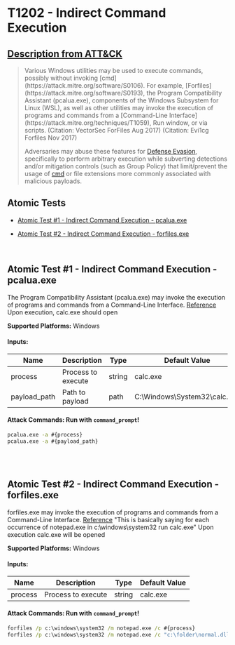 # T1202 - Indirect Command Execution
## [Description from ATT&CK](https://attack.mitre.org/wiki/Technique/T1202)
<blockquote>Various Windows utilities may be used to execute commands, possibly without invoking [cmd](https://attack.mitre.org/software/S0106). For example, [Forfiles](https://attack.mitre.org/software/S0193), the Program Compatibility Assistant (pcalua.exe), components of the Windows Subsystem for Linux (WSL), as well as other utilities may invoke the execution of programs and commands from a [Command-Line Interface](https://attack.mitre.org/techniques/T1059), Run window, or via scripts. (Citation: VectorSec ForFiles Aug 2017) (Citation: Evi1cg Forfiles Nov 2017)

Adversaries may abuse these features for [Defense Evasion](https://attack.mitre.org/tactics/TA0005), specifically to perform arbitrary execution while subverting detections and/or mitigation controls (such as Group Policy) that limit/prevent the usage of [cmd](https://attack.mitre.org/software/S0106) or file extensions more commonly associated with malicious payloads.</blockquote>

## Atomic Tests

- [Atomic Test #1 - Indirect Command Execution - pcalua.exe](#atomic-test-1---indirect-command-execution---pcaluaexe)

- [Atomic Test #2 - Indirect Command Execution - forfiles.exe](#atomic-test-2---indirect-command-execution---forfilesexe)


<br/>

## Atomic Test #1 - Indirect Command Execution - pcalua.exe
The Program Compatibility Assistant (pcalua.exe) may invoke the execution of programs and commands from a Command-Line Interface.
[Reference](https://twitter.com/KyleHanslovan/status/912659279806640128)
Upon execution, calc.exe should open

**Supported Platforms:** Windows




#### Inputs:
| Name | Description | Type | Default Value | 
|------|-------------|------|---------------|
| process | Process to execute | string | calc.exe|
| payload_path | Path to payload | path | C:&#92;Windows&#92;System32&#92;calc.exe|


#### Attack Commands: Run with `command_prompt`! 


```cmd
pcalua.exe -a #{process}
pcalua.exe -a #{payload_path}
```






<br/>
<br/>

## Atomic Test #2 - Indirect Command Execution - forfiles.exe
forfiles.exe may invoke the execution of programs and commands from a Command-Line Interface.
[Reference](https://github.com/api0cradle/LOLBAS/blob/master/OSBinaries/Forfiles.md)
"This is basically saying for each occurrence of notepad.exe in c:\windows\system32 run calc.exe"
Upon execution calc.exe will be opened

**Supported Platforms:** Windows




#### Inputs:
| Name | Description | Type | Default Value | 
|------|-------------|------|---------------|
| process | Process to execute | string | calc.exe|


#### Attack Commands: Run with `command_prompt`! 


```cmd
forfiles /p c:\windows\system32 /m notepad.exe /c #{process}
forfiles /p c:\windows\system32 /m notepad.exe /c "c:\folder\normal.dll:evil.exe"
```






<br/>
